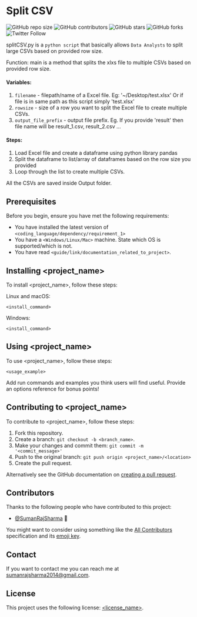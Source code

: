 # Split CSV

<!--- These are examples. See https://shields.io for others or to customize this set of shields. You might want to include dependencies, project status and licence info here --->
![GitHub repo size](https://img.shields.io/github/repo-size/sumanrajsharma/splitCSV)
![GitHub contributors](https://img.shields.io/github/contributors/sumanrajsharma/splitCSV)
![GitHub stars](https://img.shields.io/github/stars/sumanrajsharma/splitCSV?style=social)
![GitHub forks](https://img.shields.io/github/forks/sumanrajsharma/splitCSV?style=social)
![Twitter Follow](https://img.shields.io/twitter/follow/sumanrajsharma?style=social)

splitCSV.py is a `python script` that basically allows `Data Analysts` to split large CSVs based on provided row size. 

Function: main is a method that splits the xlxs file to multiple CSVs based on provided row size.

#### Variables: 
1. `filename` - filepath/name of a Excel file. Eg: '~/Desktop/test.xlsx' Or if file is in same path as this script simply 'test.xlsx'
2. `rowsize` - size of a row you want to split the Excel file to create multiple CSVs.  
3. `output_file_prefix` - output file prefix. Eg. If you provide 'result' then file name will be result_1.csv, result_2.csv ... 
    
#### Steps:
1. Load Excel file and create a dataframe using python library pandas
2. Split the dataframe to list/array of dataframes based on the row size you provided
3. Loop through the list to create multiple CSVs. 
    
All the CSVs are saved inside Output folder.

## Prerequisites

Before you begin, ensure you have met the following requirements:
<!--- These are just example requirements. Add, duplicate or remove as required --->
* You have installed the latest version of `<coding_language/dependency/requirement_1>`
* You have a `<Windows/Linux/Mac>` machine. State which OS is supported/which is not.
* You have read `<guide/link/documentation_related_to_project>`.

## Installing <project_name>

To install <project_name>, follow these steps:

Linux and macOS:
```
<install_command>
```

Windows:
```
<install_command>
```
## Using <project_name>

To use <project_name>, follow these steps:

```
<usage_example>
```

Add run commands and examples you think users will find useful. Provide an options reference for bonus points!

## Contributing to <project_name>
<!--- If your README is long or you have some specific process or steps you want contributors to follow, consider creating a separate CONTRIBUTING.md file--->
To contribute to <project_name>, follow these steps:

1. Fork this repository.
2. Create a branch: `git checkout -b <branch_name>`.
3. Make your changes and commit them: `git commit -m '<commit_message>'`
4. Push to the original branch: `git push origin <project_name>/<location>`
5. Create the pull request.

Alternatively see the GitHub documentation on [creating a pull request](https://help.github.com/en/github/collaborating-with-issues-and-pull-requests/creating-a-pull-request).

## Contributors

Thanks to the following people who have contributed to this project:

* [@SumanRajSharma](https://github.com/SumanRajSharma) 📖

You might want to consider using something like the [All Contributors](https://github.com/all-contributors/all-contributors) specification and its [emoji key](https://allcontributors.org/docs/en/emoji-key).

## Contact

If you want to contact me you can reach me at <sumanrajsharma2014@gmail.com>.

## License
<!--- If you're not sure which open license to use see https://choosealicense.com/--->

This project uses the following license: [<license_name>](<link>).
